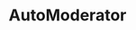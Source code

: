 ---
title: AutoModerator
crosslinks:
- modhelp
- ModSupport
- dirtykikpals
- Android
- Fitness
- YOURSUBREDDITHERE
- SkincareAddiction
- todayilearned
- earwolf
- csshelp
- SUBREDDIT
- ContestOfChampions
- cordless
- CryptoCurrency_Flair
- Art
- mod
- motorsportsstreams
- PhotoshopRequest
- RealGirls
- alcohol
---